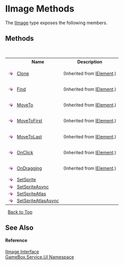 # IImage Methods
 

The <a href="287ada3b-4529-a22e-f64f-3fe5da630f21">IImage</a> type exposes the following members.


## Methods
&nbsp;<table><tr><th></th><th>Name</th><th>Description</th></tr><tr><td>![Public method](media/pubmethod.gif "Public method")</td><td><a href="d25f074b-d9c2-60f7-28e6-340276bb6dea">Clone</a></td><td>

 (Inherited from <a href="4d54f460-e345-fcb5-4916-5f9880076302">IElement</a>.)</td></tr><tr><td>![Public method](media/pubmethod.gif "Public method")</td><td><a href="7a33c3fb-507f-5212-91a4-0e6a51f9c06e">Find</a></td><td>

 (Inherited from <a href="4d54f460-e345-fcb5-4916-5f9880076302">IElement</a>.)</td></tr><tr><td>![Public method](media/pubmethod.gif "Public method")</td><td><a href="4191b11e-ba90-8c05-49cb-931a814d4cd5">MoveTo</a></td><td>

 (Inherited from <a href="4d54f460-e345-fcb5-4916-5f9880076302">IElement</a>.)</td></tr><tr><td>![Public method](media/pubmethod.gif "Public method")</td><td><a href="f5cce0b4-202e-b1bb-7c31-6b87ad0fdcbe">MoveToFirst</a></td><td>

 (Inherited from <a href="4d54f460-e345-fcb5-4916-5f9880076302">IElement</a>.)</td></tr><tr><td>![Public method](media/pubmethod.gif "Public method")</td><td><a href="0aafbc73-cff3-5cf3-2588-5d46e9bda318">MoveToLast</a></td><td>

 (Inherited from <a href="4d54f460-e345-fcb5-4916-5f9880076302">IElement</a>.)</td></tr><tr><td>![Public method](media/pubmethod.gif "Public method")</td><td><a href="644aec6c-e9f2-139f-3682-777071add3a6">OnClick</a></td><td>

 (Inherited from <a href="4d54f460-e345-fcb5-4916-5f9880076302">IElement</a>.)</td></tr><tr><td>![Public method](media/pubmethod.gif "Public method")</td><td><a href="5732f134-2708-c2da-72ea-b1d2952ef116">OnDragging</a></td><td>

 (Inherited from <a href="4d54f460-e345-fcb5-4916-5f9880076302">IElement</a>.)</td></tr><tr><td>![Public method](media/pubmethod.gif "Public method")</td><td><a href="05ede3c9-6832-220b-5c35-444e54e5d2c7">SetSprite</a></td><td></td></tr><tr><td>![Public method](media/pubmethod.gif "Public method")</td><td><a href="e917ab0a-6009-618b-36fc-46bcc6a8db9c">SetSpriteAsync</a></td><td></td></tr><tr><td>![Public method](media/pubmethod.gif "Public method")</td><td><a href="7e4b6d68-7ef8-307a-2169-472e43c96a6b">SetSpriteAtlas</a></td><td></td></tr><tr><td>![Public method](media/pubmethod.gif "Public method")</td><td><a href="c709239b-7c7e-c561-00ad-ebd00fcae40c">SetSpriteAtlasAsync</a></td><td></td></tr></table>&nbsp;
<a href="#iimage-methods">Back to Top</a>

## See Also


#### Reference
<a href="287ada3b-4529-a22e-f64f-3fe5da630f21">IImage Interface</a><br /><a href="6561cbd8-2bda-7a52-d42a-1887a2a36ffd">GameBox.Service.UI Namespace</a><br />